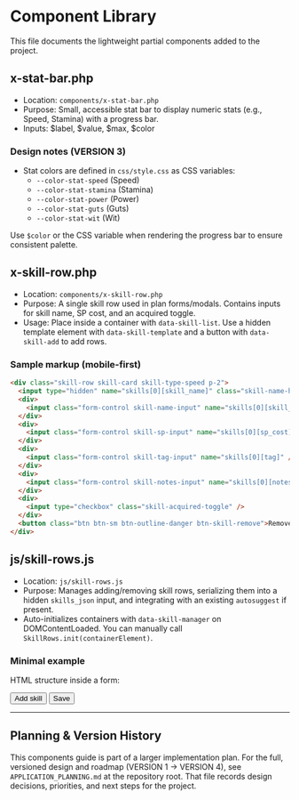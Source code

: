 # Component Library

This file documents the lightweight partial components added to the project.

## x-stat-bar.php
- Location: `components/x-stat-bar.php`
- Purpose: Small, accessible stat bar to display numeric stats (e.g., Speed, Stamina) with a progress bar.
- Inputs: $label, $value, $max, $color

### Design notes (VERSION 3)
- Stat colors are defined in `css/style.css` as CSS variables:
  - `--color-stat-speed` (Speed)
  - `--color-stat-stamina` (Stamina)
  - `--color-stat-power` (Power)
  - `--color-stat-guts` (Guts)
  - `--color-stat-wit` (Wit)

Use `$color` or the CSS variable when rendering the progress bar to ensure consistent palette.

## x-skill-row.php
- Location: `components/x-skill-row.php`
- Purpose: A single skill row used in plan forms/modals. Contains inputs for skill name, SP cost, and an acquired toggle.
- Usage: Place inside a container with `data-skill-list`. Use a hidden template element with `data-skill-template` and a button with `data-skill-add` to add rows.

### Sample markup (mobile-first)
```html
<div class="skill-row skill-card skill-type-speed p-2">
  <input type="hidden" name="skills[0][skill_name]" class="skill-name-hidden" />
  <div>
    <input class="form-control skill-name-input" name="skills[0][skill_name_input]" placeholder="Skill name" />
  </div>
  <div>
    <input class="form-control skill-sp-input" name="skills[0][sp_cost]" />
  </div>
  <div>
    <input class="form-control skill-tag-input" name="skills[0][tag]" />
  </div>
  <div>
    <input class="form-control skill-notes-input" name="skills[0][notes]" />
  </div>
  <div>
    <input type="checkbox" class="skill-acquired-toggle" />
  </div>
  <button class="btn btn-sm btn-outline-danger btn-skill-remove">Remove</button>
</div>
```

## js/skill-rows.js
- Location: `js/skill-rows.js`
- Purpose: Manages adding/removing skill rows, serializing them into a hidden `skills_json` input, and integrating with an existing `autosuggest` if present.
- Auto-initializes containers with `data-skill-manager` on DOMContentLoaded. You can manually call `SkillRows.init(containerElement)`.

### Minimal example

HTML structure inside a form:

<form data-skill-manager>
  <div data-skill-list>
    <div data-skill-template style="display:none;">
      <!-- include the x-skill-row.php markup here as the template -->
    </div>
  </div>
  <button type="button" data-skill-add>Add skill</button>
  <input type="submit" value="Save">
</form>

---

## Planning & Version History

This components guide is part of a larger implementation plan. For the full, versioned design and roadmap (VERSION 1 → VERSION 4), see `APPLICATION_PLANNING.md` at the repository root. That file records design decisions, priorities, and next steps for the project.
